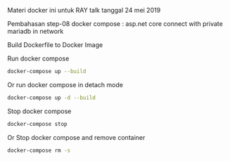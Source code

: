 Materi docker ini untuk RAY talk tanggal 24 mei 2019

Pembahasan step-08 docker compose : asp.net core connect with private mariadb in network

Build Dockerfile to Docker Image

Run docker compose
```bash
docker-compose up --build
```
Or run docker compose in detach mode
```bash
docker-compose up -d --build
```
Stop docker compose
```bash
docker-compose stop
```
Or Stop docker compose and remove container
```bash
docker-compose rm -s
```

